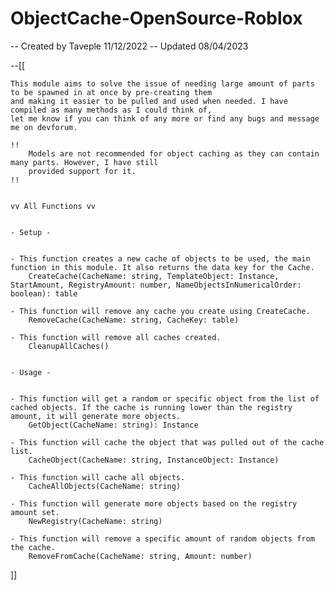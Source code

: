 # ObjectCache-OpenSource-Roblox

-- Created by Taveple 11/12/2022
-- Updated 08/04/2023

--[[

	This module aims to solve the issue of needing large amount of parts to be spawned in at once by pre-creating them
	and making it easier to be pulled and used when needed. I have compiled as many methods as I could think of,
	let me know if you can think of any more or find any bugs and message me on devforum. 
	
	!!
		Models are not recommended for object caching as they can contain many parts. However, I have still 
		provided support for it.
	!!
	
	
	vv All Functions vv
	
	
	- Setup -
	
	
	- This function creates a new cache of objects to be used, the main function in this module. It also returns the data key for the Cache.
		CreateCache(CacheName: string, TemplateObject: Instance, StartAmount, RegistryAmount: number, NameObjectsInNumericalOrder: boolean): table
	
	- This function will remove any cache you create using CreateCache.
		RemoveCache(CacheName: string, CacheKey: table)
	
	- This function will remove all caches created.
		CleanupAllCaches()
	
	
	- Usage - 
	
	
	- This function will get a random or specific object from the list of cached objects. If the cache is running lower than the registry amount, it will generate more objects.
		GetObject(CacheName: string): Instance
	
	- This function will cache the object that was pulled out of the cache list.
		CacheObject(CacheName: string, InstanceObject: Instance)
	
	- This function will cache all objects.
		CacheAllObjects(CacheName: string)
	
	- This function will generate more objects based on the registry amount set.
		NewRegistry(CacheName: string)
	
	- This function will remove a specific amount of random objects from the cache.
		RemoveFromCache(CacheName: string, Amount: number)
]]

